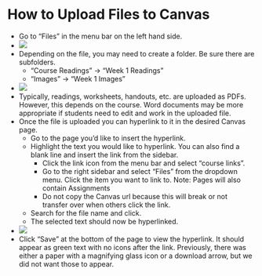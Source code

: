 # How to Upload Files to Canvas

- Go to “Files” in the menu bar on the left hand side.
- ![](Files.png)
- Depending on the file, you may need to create a folder. Be sure there are subfolders.
  - “Course Readings” → “Week 1 Readings”
  - “Images” → “Week 1 Images”
- ![](sub-folders.png)
- Typically, readings, worksheets, handouts, etc. are uploaded as PDFs. However, this depends on the course. Word documents may be more appropriate if students need to edit and work in the uploaded file.
- Once the file is uploaded you can hyperlink to it in the desired Canvas page.
  - Go to the page you’d like to insert the hyperlink.
  - Highlight the text you would like to hyperlink. You can also find a blank line and insert the link from the sidebar.
    - Click the link icon from the menu bar and select “course links”.
    - Go to the right sidebar and select “Files” from the dropdown menu. Click the item you want to link to. Note: Pages will also contain Assignments
    - Do not copy the Canvas url because this will break or not transfer over when others click the link.
  - Search for the file name and click.
  - The selected text should now be hyperlinked.
- ![](Insert_File.png)
- Click “Save” at the bottom of the page to view the hyperlink. It should appear as green text with no icons after the link. Previously, there was either a paper with a magnifying glass icon or a download arrow, but we did not want those to appear.